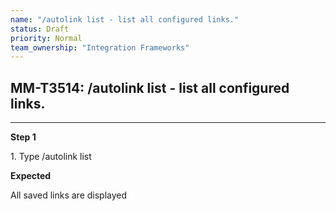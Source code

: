 ```yaml
---
name: "/autolink list - list all configured links."
status: Draft
priority: Normal
team_ownership: "Integration Frameworks"
---
```


## MM-T3514: /autolink list - list all configured links.

---

**Step 1**

1\. Type /autolink list

**Expected**

All saved links are displayed

